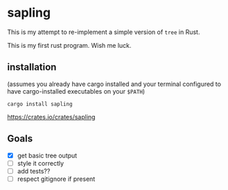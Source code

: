 # sapling

This is my attempt to re-implement a simple version of `tree` in Rust.

This is my first rust program. Wish me luck.

## installation

(assumes you already have cargo installed and your terminal configured to have
cargo-installed executables on your `$PATH`)

```
cargo install sapling
```

<https://crates.io/crates/sapling>

## Goals

* [x] get basic tree output
* [ ] style it correctly
* [ ] add tests??
* [ ] respect gitignore if present
